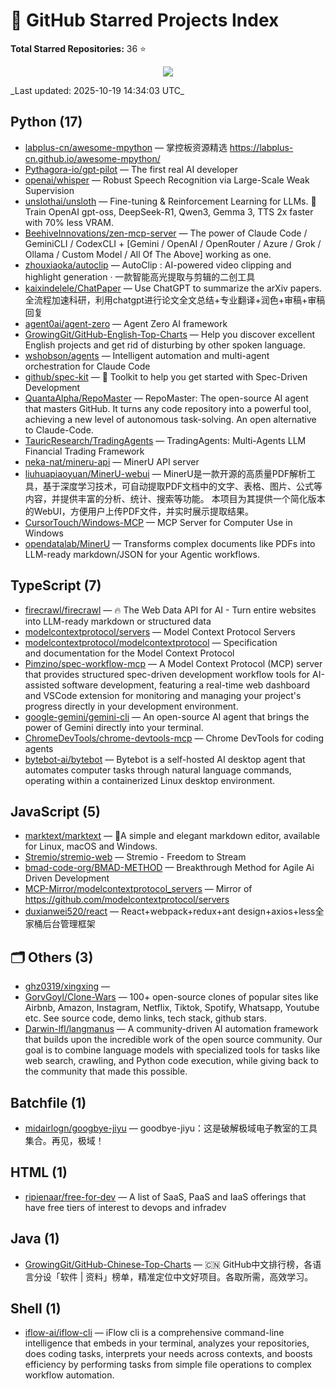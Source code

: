# 🌟 GitHub Starred Projects Index
**Total Starred Repositories:** 36 ⭐
<p align="center">
  <img src="https://capsule-render.vercel.app/api?type=waving&color=0:FFD700,100:FFAE42&height=180&text=⭐%20My%20Starred%20Repos%20⭐&fontSize=36" />
</p>
_Last updated: 2025-10-19 14:34:03 UTC_

## Python (17)
- [labplus-cn/awesome-mpython](https://github.com/labplus-cn/awesome-mpython) — 掌控板资源精选 https://labplus-cn.github.io/awesome-mpython/
- [Pythagora-io/gpt-pilot](https://github.com/Pythagora-io/gpt-pilot) — The first real AI developer
- [openai/whisper](https://github.com/openai/whisper) — Robust Speech Recognition via Large-Scale Weak Supervision
- [unslothai/unsloth](https://github.com/unslothai/unsloth) — Fine-tuning & Reinforcement Learning for LLMs. 🦥 Train OpenAI gpt-oss, DeepSeek-R1, Qwen3, Gemma 3, TTS 2x faster with 70% less VRAM.
- [BeehiveInnovations/zen-mcp-server](https://github.com/BeehiveInnovations/zen-mcp-server) — The power of Claude Code / GeminiCLI / CodexCLI + [Gemini / OpenAI / OpenRouter / Azure / Grok / Ollama / Custom Model / All Of The Above] working as one.
- [zhouxiaoka/autoclip](https://github.com/zhouxiaoka/autoclip) — AutoClip : AI-powered video clipping and highlight generation · 一款智能高光提取与剪辑的二创工具
- [kaixindelele/ChatPaper](https://github.com/kaixindelele/ChatPaper) — Use ChatGPT to summarize the arXiv papers. 全流程加速科研，利用chatgpt进行论文全文总结+专业翻译+润色+审稿+审稿回复
- [agent0ai/agent-zero](https://github.com/agent0ai/agent-zero) — Agent Zero AI framework
- [GrowingGit/GitHub-English-Top-Charts](https://github.com/GrowingGit/GitHub-English-Top-Charts) — Help you discover excellent English projects and get rid of disturbing by other spoken language.
- [wshobson/agents](https://github.com/wshobson/agents) — Intelligent automation and multi-agent orchestration for Claude Code
- [github/spec-kit](https://github.com/github/spec-kit) — 💫 Toolkit to help you get started with Spec-Driven Development
- [QuantaAlpha/RepoMaster](https://github.com/QuantaAlpha/RepoMaster) — RepoMaster: The open-source AI agent that masters GitHub. It turns any code repository into a powerful tool, achieving a new level of autonomous task-solving. An open alternative to Claude-Code.
- [TauricResearch/TradingAgents](https://github.com/TauricResearch/TradingAgents) — TradingAgents: Multi-Agents LLM Financial Trading Framework
- [neka-nat/mineru-api](https://github.com/neka-nat/mineru-api) — MinerU API server
- [liuhuapiaoyuan/MinerU-webui](https://github.com/liuhuapiaoyuan/MinerU-webui) — MinerU是一款开源的高质量PDF解析工具，基于深度学习技术，可自动提取PDF文档中的文字、表格、图片、公式等内容，并提供丰富的分析、统计、搜索等功能。 本项目为其提供一个简化版本的WebUI，方便用户上传PDF文件，并实时展示提取结果。
- [CursorTouch/Windows-MCP](https://github.com/CursorTouch/Windows-MCP) — MCP Server for Computer Use in Windows
- [opendatalab/MinerU](https://github.com/opendatalab/MinerU) — Transforms complex documents like PDFs into LLM-ready markdown/JSON for your Agentic workflows.

## TypeScript (7)
- [firecrawl/firecrawl](https://github.com/firecrawl/firecrawl) — 🔥 The Web Data API for AI - Turn entire websites into LLM-ready markdown or structured data
- [modelcontextprotocol/servers](https://github.com/modelcontextprotocol/servers) — Model Context Protocol Servers
- [modelcontextprotocol/modelcontextprotocol](https://github.com/modelcontextprotocol/modelcontextprotocol) — Specification and documentation for the Model Context Protocol
- [Pimzino/spec-workflow-mcp](https://github.com/Pimzino/spec-workflow-mcp) — A Model Context Protocol (MCP) server that provides structured spec-driven development workflow tools for AI-assisted software development, featuring a real-time web dashboard and VSCode extension for monitoring and managing your project's progress directly in your development environment.
- [google-gemini/gemini-cli](https://github.com/google-gemini/gemini-cli) — An open-source AI agent that brings the power of Gemini directly into your terminal.
- [ChromeDevTools/chrome-devtools-mcp](https://github.com/ChromeDevTools/chrome-devtools-mcp) — Chrome DevTools for coding agents
- [bytebot-ai/bytebot](https://github.com/bytebot-ai/bytebot) — Bytebot is a self-hosted AI desktop agent that automates computer tasks through natural language commands, operating within a containerized Linux desktop environment.

## JavaScript (5)
- [marktext/marktext](https://github.com/marktext/marktext) — 📝A simple and elegant markdown editor, available for Linux, macOS and Windows.
- [Stremio/stremio-web](https://github.com/Stremio/stremio-web) — Stremio - Freedom to Stream
- [bmad-code-org/BMAD-METHOD](https://github.com/bmad-code-org/BMAD-METHOD) — Breakthrough Method for Agile Ai Driven Development
- [MCP-Mirror/modelcontextprotocol_servers](https://github.com/MCP-Mirror/modelcontextprotocol_servers) — Mirror of https://github.com/modelcontextprotocol/servers
- [duxianwei520/react](https://github.com/duxianwei520/react) — React+webpack+redux+ant design+axios+less全家桶后台管理框架

## 🗂️ Others (3)
- [ghz0319/xingxing](https://github.com/ghz0319/xingxing) — 
- [GorvGoyl/Clone-Wars](https://github.com/GorvGoyl/Clone-Wars) — 100+ open-source clones of popular sites like Airbnb, Amazon, Instagram, Netflix, Tiktok, Spotify, Whatsapp, Youtube etc. See source code, demo links, tech stack, github stars.
- [Darwin-lfl/langmanus](https://github.com/Darwin-lfl/langmanus) — A community-driven AI automation framework that builds upon the incredible work of the open source community. Our goal is to combine language models with specialized tools for tasks like web search, crawling, and Python code execution, while giving back to the community that made this possible.

## Batchfile (1)
- [midairlogn/googbye-jiyu](https://github.com/midairlogn/googbye-jiyu) — goodbye-jiyu：这是破解极域电子教室的工具集合。再见，极域！

## HTML (1)
- [ripienaar/free-for-dev](https://github.com/ripienaar/free-for-dev) — A list of SaaS, PaaS and IaaS offerings that have free tiers of interest to devops and infradev

## Java (1)
- [GrowingGit/GitHub-Chinese-Top-Charts](https://github.com/GrowingGit/GitHub-Chinese-Top-Charts) — :cn: GitHub中文排行榜，各语言分设「软件 | 资料」榜单，精准定位中文好项目。各取所需，高效学习。

## Shell (1)
- [iflow-ai/iflow-cli](https://github.com/iflow-ai/iflow-cli) — iFlow cli is a comprehensive command-line intelligence that embeds in your terminal, analyzes your repositories, does coding tasks, interprets your needs across contexts, and boosts efficiency by performing tasks from simple file operations to complex workflow automation.

